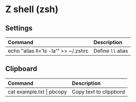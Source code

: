 # Z shell (zsh)

## Settings

Command | Description
:-|:-
echo "alias ll='ls -la'" >> ~/.zshrc | Define `ll` alias

## Clipboard

Command | Description
:-|:-
cat example.txt \| pbcopy | Copy text to clippbord
